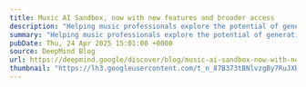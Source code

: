 ```yaml
---
title: Music AI Sandbox, now with new features and broader access
description: "Helping music professionals explore the potential of generative AI"
summary: "Helping music professionals explore the potential of generative AI"
pubDate: Thu, 24 Apr 2025 15:01:00 +0000
source: DeepMind Blog
url: https://deepmind.google/discover/blog/music-ai-sandbox-now-with-new-features-and-broader-access/
thumbnail: "https://lh3.googleusercontent.com/t_n_87B373tBNlvzgBy7RuJXb5hoPdLtBBgWjzfJnVuauI0JFwiYAyGM_LMl-yeJ3zNWO782VBE8m6ByaxDJoIvIbWoQ_DQPMdxszprk5Tbh2xQx5Q=w1200-h630-n-nu"
---
```


